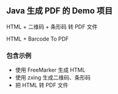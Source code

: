 ## Java 生成 PDF 的 Demo 项目

HTML + 二维码 + 条形码 转 PDF 文件

HTML + Barcode To PDF

### 包含示例

- 使用 FreeMarker 生成 HTML
- 使用 zxing 生成二维码、条形码
- 把 HTML 转 PDF 文件
